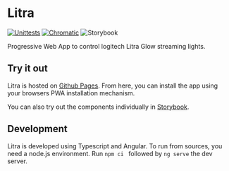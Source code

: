 # Litra
[![Unittests](https://github.com/axeljaeger/litra/actions/workflows/unittests.yml/badge.svg)](https://github.com/axeljaeger/litra/actions/workflows/unittests.yml)
[![Chromatic](https://github.com/axeljaeger/litra/actions/workflows/chromatic.yml/badge.svg)](https://github.com/axeljaeger/litra/actions/workflows/chromatic.yml)
![Storybook](https://img.shields.io/badge/storybook-26077C?logo=storybook&logoColor=%23ffffff&labelColor=%23E06A8C&link=https%3A%2F%2Fmain--64ecff17a1f3bdc4e2c65141.chromatic.com)


Progressive Web App to control logitech Litra Glow streaming lights.

## Try it out
Litra is hosted on [Github Pages](https://axeljaeger.github.io/litra/). From here, you can install the app using your browsers PWA installation mechanism.

You can also try out the components individually in 
[Storybook](https://main--64ecff17a1f3bdc4e2c65141.chromatic.com).
## Development
Litra is developed using Typescript and Angular. To run from sources, you need a node.js environment. Run `npm ci ` followed by `ng serve` the dev server.